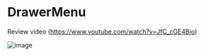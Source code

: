 # DrawerMenu

Review video (https://www.youtube.com/watch?v=JfC_cGE4Bjo)

![image](https://user-images.githubusercontent.com/92289766/178249395-3f066ad4-fa90-43a3-8560-2cf9f3150085.png)
